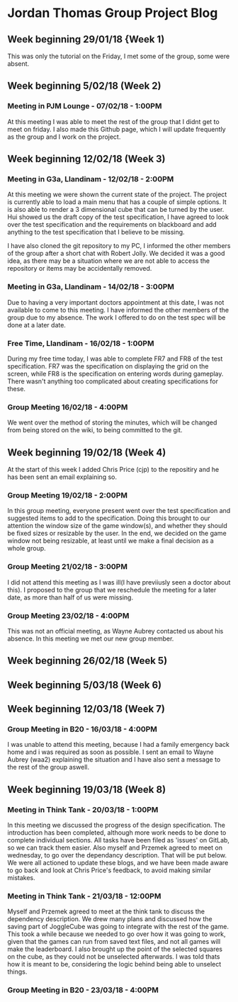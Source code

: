 # Jordan Thomas Group Project Blog

## Week beginning 29/01/18 {Week 1)
This was only the tutorial on the Friday, I met some of the group, some were absent.

## Week beginning 5/02/18 (Week 2)

### Meeting in PJM Lounge - 07/02/18 - 1:00PM

At this meeting I was able to meet the rest of the group that I didnt get to meet on friday. I also made this Github page, which I will update frequently as the group and I work on the project.

## Week beginning 12/02/18 (Week 3)

### Meeting in G3a, Llandinam - 12/02/18 - 2:00PM

At this meeting we were shown the current state of the project. The project is currently able to load a main menu that has a couple of simple options. It is also able to render a 3 dimensional cube that can be turned by the user. Hui showed us the draft copy of the test specification, I have agreed to look over the test specification and the requirements on blackboard and add anything to the test specification that I believe to be missing.

I have also cloned the git repository to my PC, I informed the other members of the group after a short chat with Robert Jolly. We decided it was a good idea, as there may be a situation where we are not able to access the repository or items may be accidentally removed.

### Meeting in G3a, Llandinam - 14/02/18 - 3:00PM

Due to having a very important doctors appointment at this date, I was not available to come to this meeting. I have informed the other members of the group due to my absence. The work I offered to do on the test spec will be done at a later date.

### Free Time, Llandinam - 16/02/18 - 1:00PM

During my free time today, I was able to complete FR7 and FR8 of the test specification. FR7 was the specification on displaying the grid on the screen, while FR8 is the specification on entering words during gameplay. There wasn't anything too complicated about creating specifications for these.

### Group Meeting 16/02/18 - 4:00PM

We went over the method of storing the minutes, which will be changed from being stored on the wiki, to being committed to the git.

## Week beginning 19/02/18 (Week 4)
At the start of this week I added Chris Price (cjp) to the repositiry and he has been sent an email explaining so.

### Group Meeting 19/02/18 - 2:00PM
In this group meeting, everyone present went over the test specification and suggested items to add to the specification. Doing this brought to our attention the window size of the game window(s), and whether they should be fixed sizes or resizable by the user. In the end, we decided on the game window not being resizable, at least until we make a final decision as a whole group.

### Group Meeting 21/02/18 - 3:00PM
I did not attend this meeting as I was ill(I have previiusly seen a doctor about this). I proposed to the group that we reschedule the meeting for a later date, as more than half of us were missing.

### Group Meeting 23/02/18 - 4:00PM
This was not an official meeting, as Wayne Aubrey contacted us about his absence. In this meeting we met our new group member.

## Week beginning 26/02/18 (Week 5)

## Week beginning 5/03/18 (Week 6)

## Week beginning 12/03/18 (Week 7)

### Group Meeting in B20 - 16/03/18 - 4:00PM
I was unable to attend this meeting, because I had a family emergency back home and i was required as soon as possible. I sent an email to Wayne Aubrey (waa2) explaining the situation and I have also sent a message to the rest of the group aswell.

## Week beginning 19/03/18 (Week 8)

### Meeting in Think Tank - 20/03/18 - 1:00PM
In this meeting we discussed the progress of the design specification. The introduction has been completed, although more work needs to be done to complete individual sections. All tasks have been filed as 'issues' on GitLab, so we can track them easier. Also myself and Przemek agreed to meet on wednesday, to go over the dependancy description. That will be put below. We were all actioned to update these blogs, and we have been made aware to go back and look at Chris Price's feedback, to avoid making similar mistakes.

### Meeting in Think Tank - 21/03/18 - 12:00PM
Myself and Przemek agreed to meet at the think tank to discuss the dependency description. We drew many plans and discussed how the saving part of JoggleCube was going to integrate with the rest of the game. This took a while because we needed to go over how it was going to work, given that the games can run from saved text files, and not all games will make the leaderboard. I also brought up the point of the selected squares on the cube, as they could not be unselected afterwards. I was told thats how it is meant to be, considering the logic behind being able to unselect things.

### Group Meeting in B20 - 23/03/18 - 4:00PM
